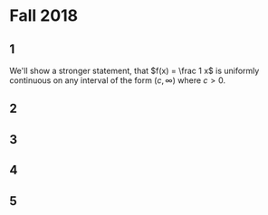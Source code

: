 #  Fall 2018

## 1

We'll show a stronger statement, that $f(x) = \frac 1 x$ is uniformly continuous on any interval of the form $(c, \infty)$ where $c > 0$.



## 2

## 3

## 4

## 5